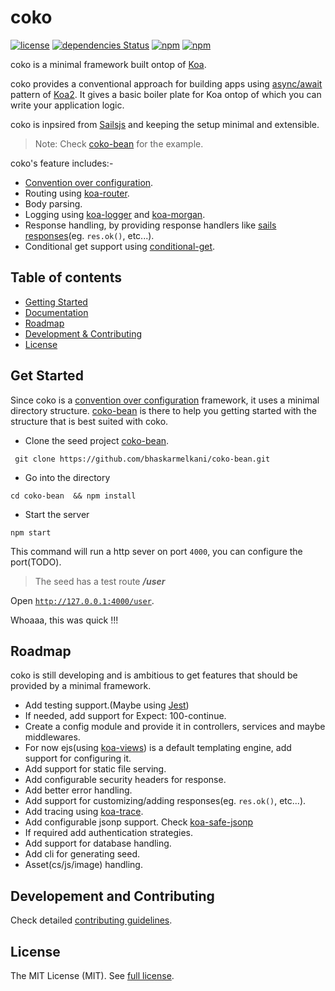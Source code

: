# coko
[![license](https://img.shields.io/npm/l/coko.svg)](https://github.com/bhaskarmelkani/coko/blob/master/LICENSE)
[![dependencies Status](https://david-dm.org/bhaskarmelkani/coko/status.svg)](https://david-dm.org/bhaskarmelkani/coko)
[![npm](https://img.shields.io/npm/v/coko.svg)](https://www.npmjs.com/package/coko)
[![npm](https://img.shields.io/npm/dw/coko.svg)](https://www.npmjs.com/package/coko)


coko is a minimal framework built ontop of [Koa](https://github.com/koajs/koa).

coko provides a conventional approach for building apps using [async/await](https://github.com/koajs/koa#async-functions-node-v76) pattern of [Koa2](https://github.com/koajs/koa).
It gives a basic boiler plate for Koa ontop of which you can write your application logic.

coko is inpsired from [Sailsjs](https://sailsjs.com/) and keeping the setup minimal and extensible.

> Note: Check [coko-bean](https://github.com/bhaskarmelkani/coko-bean) for the example.


coko's feature includes:-
* [Convention over configuration](https://en.wikipedia.org/wiki/Convention_over_configuration).
* Routing using [koa-router](https://github.com/alexmingoia/koa-router).
* Body parsing.
* Logging using [koa-logger](https://github.com/koajs/logger) and [koa-morgan](https://github.com/koa-modules/morgan).
* Response handling, by providing response handlers like [sails responses](https://sailsjs.com/documentation/reference/response-res)(eg. `res.ok()`, etc...).
* Conditional get support using [conditional-get](https://github.com/koajs/conditional-get).

## Table of contents

* [Getting Started](#get-started)
* [Documentation](./docs/README.md)
* [Roadmap](#roadmap)
* [Development & Contributing](#developement-and-contributing)
* [License](#license)


## <a name="get-started"></a> Get Started

Since coko is a [convention over configuration](https://en.wikipedia.org/wiki/Convention_over_configuration) framework, it uses a minimal directory structure.
[coko-bean](https://github.com/bhaskarmelkani/coko-bean) is there to help you getting started with the structure that is best suited with coko.

* Clone the seed project [coko-bean](https://github.com/bhaskarmelkani/coko-bean).

` git clone https://github.com/bhaskarmelkani/coko-bean.git`
* Go into the directory

`cd coko-bean  && npm install`

* Start the server

`npm start`

This command will run a http sever on port `4000`, you can configure the port(TODO).

> The seed has a test route ***/user***

Open [`http://127.0.0.1:4000/user`](http://127.0.0.1:4000/user).

Whoaaa, this was quick !!!

## <a name="roadmap"></a> Roadmap

coko is still developing and is ambitious to get features that should be provided by a minimal framework.

* Add testing support.(Maybe using [Jest](https://github.com/facebook/jest))
* If needed, add support for Expect: 100-continue.
* Create a config module and provide it in controllers, services and maybe middlewares.
* For now ejs(using [koa-views](https://github.com/queckezz/koa-views)) is a default templating engine, add support for configuring it.
* Add support for static file serving.
* Add configurable security headers for response.
* Add better error handling.
* Add support for customizing/adding responses(eg. `res.ok()`, etc...).
* Add tracing using [koa-trace](https://github.com/koajs/trace).
* Add configurable jsonp support. Check [koa-safe-jsonp](https://github.com/koajs/koa-safe-jsonp)
* If required add authentication strategies.
* Add support for database handling.
* Add cli for generating seed.
* Asset(cs/js/image) handling.

## <a name="developement-&-contributing"></a> Developement and Contributing

Check detailed [contributing guidelines](./CONTRIBUTING.md).

## <a name="license"></a> License

The MIT License (MIT). See [full license](./LICENSE).


